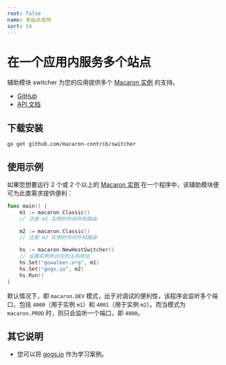 ```yaml
---
root: false
name: 多站点支持
sort: 14
---
```


# 在一个应用内服务多个站点

辅助模块 switcher 为您的应用提供多个 [Macaron 实例](../intro/core_concepts#macaron-%E5%AE%9E%E4%BE%8B) 的支持。

- [GitHub](https://github.com/macaron-contrib/switcher)
- [API 文档](https://gowalker.org/github.com/macaron-contrib/switcher)

## 下载安装

	go get github.com/macaron-contrib/switcher
	
## 使用示例

如果您想要运行 2 个或 2 个以上的 [Macaron 实例](../intro/core_concepts#macaron-%E5%AE%9E%E4%BE%8B) 在一个程序中，该辅助模块便可为此类需求提供便利：

```go
func main() {
	m1 := macaron.Classic()
	// 注册 m1 实例的中间件和路由

	m2 := macaron.Classic()
	// 注册 m2 实例的中间件和路由

	hs := macaron.NewHostSwitcher()
	// 设置实例所对应的主机地址
	hs.Set("gowalker.org", m1)
	hs.Set("gogs.io", m2)
	hs.Run()
}
```

默认情况下，即 `macaron.DEV` 模式，出于对调试的便利性，该程序会监听多个端口，包括 `4000`（用于实例 `m1`）和 `4001`（用于实例 `m2`）。而当模式为 `macaron.PROD` 时，则只会监听一个端口，即 `4000`。

## 其它说明

- 您可以将 [gogs.io](https://github.com/gogits/gogsweb) 作为学习案例。